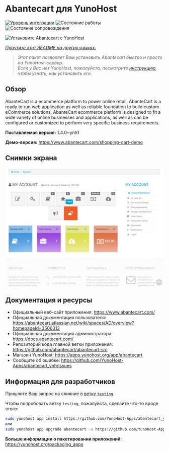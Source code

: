 <!--
Важно: этот README был автоматически сгенерирован <https://github.com/YunoHost/apps/tree/master/tools/readme_generator>
Он НЕ ДОЛЖЕН редактироваться вручную.
-->

# Abantecart для YunoHost

[![Уровень интеграции](https://dash.yunohost.org/integration/abantecart.svg)](https://ci-apps.yunohost.org/ci/apps/abantecart/) ![Состояние работы](https://ci-apps.yunohost.org/ci/badges/abantecart.status.svg) ![Состояние сопровождения](https://ci-apps.yunohost.org/ci/badges/abantecart.maintain.svg)

[![Установите Abantecart с YunoHost](https://install-app.yunohost.org/install-with-yunohost.svg)](https://install-app.yunohost.org/?app=abantecart)

*[Прочтите этот README на других языках.](./ALL_README.md)*

> *Этот пакет позволяет Вам установить Abantecart быстро и просто на YunoHost-сервер.*  
> *Если у Вас нет YunoHost, пожалуйста, посмотрите [инструкцию](https://yunohost.org/install), чтобы узнать, как установить его.*

## Обзор

AbanteCart is a ecommerce platform to power online retail. AbanteCart is a ready to run web application as well as reliable foundation to build custom eCommerce solutions. AbanteCart ecommerce platform is designed to fit a wide variety of online businesses and applications, as well as can be configured or customized to perform very specific business requirements.

**Поставляемая версия:** 1.4.0~ynh1

**Демо-версия:** <https://www.abantecart.com/shopping-cart-demo>

## Снимки экрана

![Снимок экрана Abantecart](./doc/screenshots/dashboard.png)

## Документация и ресурсы

- Официальный веб-сайт приложения: <https://www.abantecart.com/>
- Официальная документация пользователя: <https://abantecart.atlassian.net/wiki/spaces/AD/overview?homepageId=3506313>
- Официальная документация администратора: <https://docs.abantecart.com/>
- Репозиторий кода главной ветки приложения: <https://github.com/abantecart/abantecart-src>
- Магазин YunoHost: <https://apps.yunohost.org/app/abantecart>
- Сообщите об ошибке: <https://github.com/YunoHost-Apps/abantecart_ynh/issues>

## Информация для разработчиков

Пришлите Ваш запрос на слияние в [ветку `testing`](https://github.com/YunoHost-Apps/abantecart_ynh/tree/testing).

Чтобы попробовать ветку `testing`, пожалуйста, сделайте что-то вроде этого:

```bash
sudo yunohost app install https://github.com/YunoHost-Apps/abantecart_ynh/tree/testing --debug
или
sudo yunohost app upgrade abantecart -u https://github.com/YunoHost-Apps/abantecart_ynh/tree/testing --debug
```

**Больше информации о пакетировании приложений:** <https://yunohost.org/packaging_apps>
